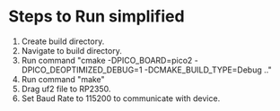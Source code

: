 # Steps to Run simplified
1. Create build directory.
2. Navigate to build directory.
3. Run command "cmake -DPICO_BOARD=pico2 -DPICO_DEOPTIMIZED_DEBUG=1 -DCMAKE_BUILD_TYPE=Debug .."
4. Run command "make"
5. Drag uf2 file to RP2350.
6. Set Baud Rate to 115200 to communicate with device.
